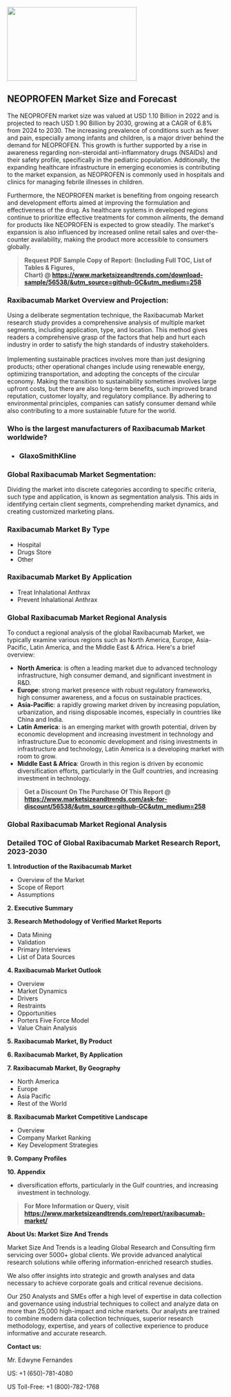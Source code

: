 <p><img class="alignnone size-medium wp-image-20088" src="https://ffe5etoiles.com/wp-content/uploads/2024/12/MST1-300x171.png" alt="" width="300" height="171" /></p><h2>NEOPROFEN Market Size and Forecast</h2><p>The NEOPROFEN market size was valued at USD 1.10 Billion in 2022 and is projected to reach USD 1.90 Billion by 2030, growing at a CAGR of 6.8% from 2024 to 2030. The increasing prevalence of conditions such as fever and pain, especially among infants and children, is a major driver behind the demand for NEOPROFEN. This growth is further supported by a rise in awareness regarding non-steroidal anti-inflammatory drugs (NSAIDs) and their safety profile, specifically in the pediatric population. Additionally, the expanding healthcare infrastructure in emerging economies is contributing to the market expansion, as NEOPROFEN is commonly used in hospitals and clinics for managing febrile illnesses in children.</p><p>Furthermore, the NEOPROFEN market is benefiting from ongoing research and development efforts aimed at improving the formulation and effectiveness of the drug. As healthcare systems in developed regions continue to prioritize effective treatments for common ailments, the demand for products like NEOPROFEN is expected to grow steadily. The market's expansion is also influenced by increased online retail sales and over-the-counter availability, making the product more accessible to consumers globally.</p></p><blockquote id="" class=""><strong>Request PDF Sample Copy of Report: (Including Full TOC, List of Tables &amp; Figures, Chart)&nbsp;@&nbsp;<strong><a href="https://www.marketsizeandtrends.com/download-sample/56538/&utm_source=github-GC&utm_medium=258" target="_blank">https://www.marketsizeandtrends.com/download-sample/56538/&utm_source=github-GC&utm_medium=258</a></strong></strong></blockquote><h3 id="" class="">Raxibacumab Market&nbsp;Overview and Projection:</h3><p id="" class="">Using a deliberate segmentation technique, the Raxibacumab Market research study provides a comprehensive analysis of multiple market segments, including application, type, and location. This method gives readers a comprehensive grasp of the factors that help and hurt each industry in order to satisfy the high standards of industry stakeholders. <br /> <br />Implementing sustainable practices involves more than just designing products; other operational changes include using renewable energy, optimizing transportation, and adopting the concepts of the circular economy. Making the transition to sustainability sometimes involves large upfront costs, but there are also long-term benefits, such improved brand reputation, customer loyalty, and regulatory compliance. By adhering to environmental principles, companies can satisfy consumer demand while also contributing to a more sustainable future for the world.</p><h3 id="" class="">Who is the largest manufacturers of&nbsp;Raxibacumab Market worldwide?</h3><h3 class=""><p><ul><li>GlaxoSmithKline</li></ul></p></h3><h3 id="" class="">Global&nbsp;Raxibacumab Market Segmentation:</h3><p id="" class="">Dividing the market into discrete categories according to specific criteria, such type and application, is known as segmentation analysis. This aids in identifying certain client segments, comprehending market dynamics, and creating customized marketing plans.</p><h3 id="" class="">Raxibacumab Market&nbsp;By Type</h3><p><p><ul><li>Hospital </li><li> Drugs Store </li><li> Other</p></li></ul></p></p><h3 id="" class="">Raxibacumab Market&nbsp;By Application</h3><p class=""><p><ul><li>Treat Inhalational Anthrax </li><li> Prevent Inhalational Anthrax</li></ul></p></p><h3 id="" class="">Global Raxibacumab Market Regional Analysis</h3><p id="" class="">To conduct a regional analysis of the global Raxibacumab Market, we typically examine various regions such as North America, Europe, Asia-Pacific, Latin America, and the Middle East &amp; Africa. Here's a brief overview:</p><ul><li><strong>North America</strong>: is often a leading market due to advanced technology infrastructure, high consumer demand, and significant investment in R&amp;D.</li><li><strong>Europe</strong>: strong market presence with robust regulatory frameworks, high consumer awareness, and a focus on sustainable practices.</li><li><strong>Asia-Pacific</strong>: a rapidly growing market driven by increasing population, urbanization, and rising disposable incomes, especially in countries like China and India.</li><li><strong>Latin America</strong>: is an emerging market with growth potential, driven by economic development and increasing investment in technology and infrastructure.Due to economic development and rising investments in infrastructure and technology, Latin America is a developing market with room to grow.</li><li><strong>Middle East &amp; Africa</strong>: Growth in this region is driven by economic diversification efforts, particularly in the Gulf countries, and increasing investment in technology.</li></ul><blockquote id="" class=""><strong>Get a Discount On The Purchase Of This Report @ <strong><a href="https://www.marketsizeandtrends.com/ask-for-discount/56538/&utm_source=github-GC&utm_medium=258" target="_blank">https://www.marketsizeandtrends.com/ask-for-discount/56538/&utm_source=github-GC&utm_medium=258</a></strong></strong></blockquote><h3 id="" class="">Global Raxibacumab Market Regional Analysis</h3><h3 id="" class="">Detailed TOC of Global Raxibacumab Market Research Report, 2023-2030</h3><p id="" class=""><strong>1. Introduction of the Raxibacumab Market</strong></p><ul><li>Overview of the Market</li><li>Scope of Report</li><li>Assumptions</li></ul><p id="" class=""><strong>2. Executive Summary</strong></p><p id="" class=""><strong>3. Research Methodology of Verified Market Reports</strong></p><ul><li>Data Mining</li><li>Validation</li><li>Primary Interviews</li><li>List of Data Sources</li></ul><p id="" class=""><strong>4. Raxibacumab Market Outlook</strong></p><ul><li>Overview</li><li>Market Dynamics</li><li>Drivers</li><li>Restraints</li><li>Opportunities</li><li>Porters Five Force Model</li><li>Value Chain Analysis</li></ul><p id="" class=""><strong>5. Raxibacumab Market, By Product</strong></p><p id="" class=""><strong>6. Raxibacumab Market, By Application</strong></p><p id="" class=""><strong>7. Raxibacumab Market, By Geography</strong></p><ul><li>North America</li><li>Europe</li><li>Asia Pacific</li><li>Rest of the World</li></ul><p id="" class=""><strong>8. Raxibacumab Market Competitive Landscape</strong></p><ul><li>Overview</li><li>Company Market Ranking</li><li>Key Development Strategies</li></ul><p id="" class=""><strong>9. Company Profiles</strong></p><p id="" class=""><strong>10. Appendix</strong></p><ul><li>diversification efforts, particularly in the Gulf countries, and increasing investment in technology.</li></ul><blockquote id="" class=""><strong>For More Information or Query, visit <strong><strong><a href="https://www.marketsizeandtrends.com/report/raxibacumab-market/" target="_blank">https://www.marketsizeandtrends.com/report/raxibacumab-market/</a></strong></strong></strong></blockquote><p id="" class=""><strong>About Us: Market Size And Trends</strong></p><p id="" class="">Market Size And Trends is a leading Global Research and Consulting firm servicing over 5000+ global clients. We provide advanced analytical research solutions while offering information-enriched research studies.</p><p id="" class="">We also offer insights into strategic and growth analyses and data necessary to achieve corporate goals and critical revenue decisions.</p><p id="" class="">Our 250 Analysts and SMEs offer a high level of expertise in data collection and governance using industrial techniques to collect and analyze data on more than 25,000 high-impact and niche markets. Our analysts are trained to combine modern data collection techniques, superior research methodology, expertise, and years of collective experience to produce informative and accurate research.</p><p id="" class=""><strong>Contact us:</strong></p><p id="" class="">Mr. Edwyne Fernandes</p><p id="" class="">US: +1 (650)-781-4080</p><p id="" class="">US Toll-Free: +1 (800)-782-1768</p>
